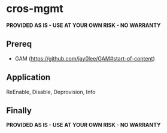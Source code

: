 # cros-mgmt

**PROVIDED AS IS - USE AT YOUR OWN RISK - NO WARRANTY**

## Prereq
* GAM (https://github.com/jay0lee/GAM#start-of-content) 

## Application
ReEnable, Disable, Deprovision, Info

## Finally
**PROVIDED AS IS - USE AT YOUR OWN RISK - NO WARRANTY**
